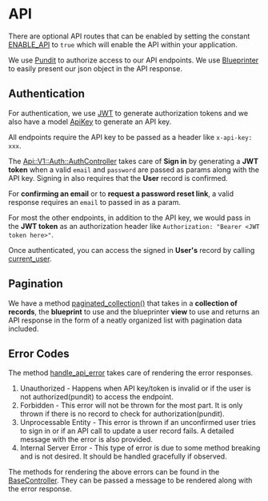 # API

There are optional API routes that can be enabled by setting the constant [ENABLE_API](../config/initializers/0_constants.rb) to `true` which will enable the API within your application.

We use [Pundit](https://github.com/varvet/pundit) to authorize access to our API endpoints. We use [Blueprinter](https://github.com/procore/blueprinter) to easily present our json object in the API response.

## Authentication

For authentication, we use [JWT](https://github.com/jwt/ruby-jwt) to generate authorization tokens and we also have a model [ApiKey](../app/models/api_key.rb) to generate an API key.

All endpoints require the API key to be passed as a header like `x-api-key: xxx`.

The [Api::V1::Auth::AuthController](../app/controllers/api/v1/auth/auth_controller.rb) takes care of **Sign in** by generating a **JWT token** when a valid `email` and `password` are passed as params along with the API key. Signing in also requires that the **User** record is confirmed.

For **confirming an email** or to **request a password reset link**, a valid response requires an `email` to passed in as a param.

For most the other endpoints, in addition to the API key, we would pass in the **JWT token** as an authorization header like `Authorization: "Bearer <JWT token here>"`.

Once authenticated, you can access the signed in **User's** record by calling [current_user](../app/controllers/api/v1/base_controller.rb).

## Pagination

We have a method [paginated_collection()](../app/controllers/api/v1/base_controller.rb) that takes in a **collection of records**, the **blueprint** to use and the blueprinter **view** to use and returns an API response in the form of a neatly organized list with pagination data included.

## Error Codes

The method [handle\_api_error](../app/controllers/api/v1/base_controller.rb) takes care of rendering the error responses.

1. Unauthorized - Happens when API key/token is invalid or if the user is not authorized(pundit) to access the endpoint.
2. Forbidden - This error will not be thrown for the most part. It is only thrown if there is no record to check for authorization(pundit).
3. Unprocessable Entity - This error is thrown if an unconfirmed user tries to sign in or if an API call to update a user record fails. A detailed message with the error is also provided.
4. Internal Server Error - This type of error is due to some method breaking and is not desired. It should be handled gracefully if observed.

The methods for rendering the above errors can be found in the [BaseController](../app/controllers/api/v1/base_controller.rb). They can be passed a message to be rendered along with the error response.